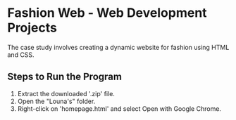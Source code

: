 # Fashion Web - Web Development Projects
The case study involves creating a dynamic website for fashion using HTML and CSS.
## Steps to Run the Program
1. Extract the downloaded '.zip' file.
2. Open the "Louna's" folder.
3. Right-click on 'homepage.html' and select Open with Google Chrome.
